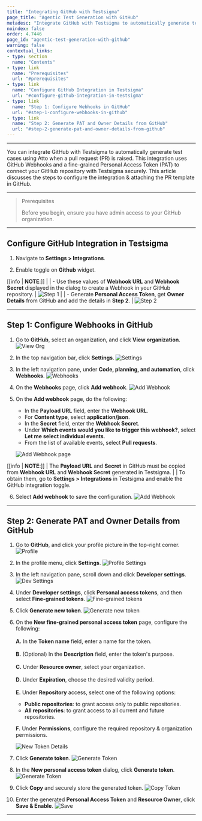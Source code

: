 ```yaml
---
title: "Integrating GitHub with Testsigma"
page_title: "Agentic Test Generation with GitHub"
metadesc: "Integrate GitHub with Testsigma to automatically generate test cases using Atto when a pull request is raised | GitHub Integration for Agentic Tests in Testsigma"
noindex: false
order: 4.7446
page_id: "agentic-test-generation-with-github"
warning: false
contextual_links:
- type: section
  name: "Contents"
- type: link
  name: "Prerequisites"
  url: "#prerequisites"
- type: link
  name: "Configure GitHub Integration in Testsigma"
  url: "#configure-github-integration-in-testsigma"
- type: link
  name: "Step 1: Configure Webhooks in GitHub"
  url: "#step-1-configure-webhooks-in-github"
- type: link
  name: "Step 2: Generate PAT and Owner Details from GitHub"
  url: "#step-2-generate-pat-and-owner-details-from-github"
---
```


---

You can integrate GitHub with Testsigma to automatically generate test cases using Atto when a pull request (PR) is raised. This integration uses GitHub Webhooks and a fine-grained Personal Access Token (PAT) to connect your GitHub repository with Testsigma securely. This article discusses the steps to configure the integration & attaching the PR template in GitHub.

---

> <p id="prerequisites">Prerequisites</p>
> 
> Before you begin, ensure you have admin access to your GitHub organization.

---

## **Configure GitHub Integration in Testsigma**

1. Navigate to **Settings > Integrations**.

2. Enable toggle on **Github** widget.

[[info | **NOTE**:]]
| 
| - Use these values of **Webhook URL** and **Webhook Secret** displayed in the dialog to create a Webhook in your GitHub repository.
|   ![Step 1](https://s3.amazonaws.com/static-docs.testsigma.com/new_images/projects/GitHub_int/GitHub_Int_Step1.png)
|
| - Generate **Personal Access Token**, get **Owner Details** from GitHub and add the details in **Step 2**.
|   ![Step 2](https://s3.amazonaws.com/static-docs.testsigma.com/new_images/projects/GitHub_int/GitHub_Int_Step2.png)

---

## **Step 1: Configure Webhooks in GitHub**

1. Go to **GitHub**, select an organization, and click **View organization**.
   ![View Org](https://s3.amazonaws.com/static-docs.testsigma.com/new_images/projects/GitHub_int/GitHub_Int_VO.png)

2. In the top navigation bar, click **Settings**.
   ![Settings](https://s3.amazonaws.com/static-docs.testsigma.com/new_images/projects/GitHub_int/GitHub_Settings.png)

3. In the left navigation pane, under **Code, planning, and automation**, click **Webhooks**.
   ![Webhooks](https://s3.amazonaws.com/static-docs.testsigma.com/new_images/projects/GitHub_int/GitHub_Webhooks_Int.png)

4. On the **Webhooks** page, click **Add webhook**.
   ![Add Webhook](https://s3.amazonaws.com/static-docs.testsigma.com/new_images/projects/GitHub_int/GitHub_Add_Webhook.png)


5. On the **Add webhook** page, do the following:
   - In the **Payload URL** field, enter the **Webhook URL**.
   - For **Content type**, select **application/json**.
   - In the **Secret** field, enter the **Webhook Secret**.
   - Under **Which events would you like to trigger this webhook?**, select **Let me select individual events**.
   - From the list of available events, select **Pull requests**.
   
   ![Add Webhook page](https://s3.amazonaws.com/static-docs.testsigma.com/new_images/projects/GitHub_int/GitHub_WH_Config.png)

[[info | **NOTE**:]]
| The **Payload URL** and **Secret** in GitHub must be copied from **Webhook URL** and **Webhook Secret** generated in Testsigma.
|
| To obtain them, go to **Settings > Integrations** in Testsigma and enable the GitHub integration toggle.

6. Select **Add webhook** to save the configuration.
   ![Add Webhook](https://s3.amazonaws.com/static-docs.testsigma.com/new_images/projects/GitHub_int/GitHub_Int_Add_WH.png)

---

## **Step 2: Generate PAT and Owner Details from GitHub**

1. Go to **GitHub**, and click your profile picture in the top-right corner.
   ![Profile](https://s3.amazonaws.com/static-docs.testsigma.com/new_images/projects/GitHub_int/GitHub_Profile.png)

2. In the profile menu, click **Settings**.
   ![Profile Settings](https://s3.amazonaws.com/static-docs.testsigma.com/new_images/projects/GitHub_int/GitHub_Profile_Settings.png)

3. In the left navigation pane, scroll down and click **Developer settings**.
   ![Dev Settings](https://s3.amazonaws.com/static-docs.testsigma.com/new_images/projects/GitHub_int/GitHub_Dev_Settings.png)

4. Under **Developer settings**, click **Personal access tokens**, and then select **Fine-grained tokens**.
   ![Fine-grained tokens](https://s3.amazonaws.com/static-docs.testsigma.com/new_images/projects/GitHub_int/GitHub_Fine_Tokens.png)

5. Click **Generate new token**.
   ![Generate new token](https://s3.amazonaws.com/static-docs.testsigma.com/new_images/projects/GitHub_int/GitHub_New_Tokens.png)

6. On the **New fine-grained personal access token** page, configure the following: <br>  <br>
   **A.** In the **Token name** field, enter a name for the token. <br> <br>
   **B.** (Optional) In the **Description** field, enter the token's purpose. <br> <br>
   **C.** Under **Resource owner**, select your organization. <br> <br>
   **D.** Under **Expiration**, choose the desired validity period. <br> <br>
   **E.** Under **Repository** access, select one of the following options: <br> 
      - **Public repositories**: to grant access only to public repositories. <br> 
      - **All repositories**: to grant access to all current and future repositories. <br>
  
   **F.** Under **Permissions**, configure the required repository & organization permissions.

   ![New Token Details](https://s3.amazonaws.com/static-docs.testsigma.com/new_images/projects/GitHub_int/GitHub_Token_Details.png)

7. Click **Generate token**.
   ![Generate Token](https://s3.amazonaws.com/static-docs.testsigma.com/new_images/projects/GitHub_int/GitHub_Generate_Token_New.png)


8. In the **New personal access token** dialog, click **Generate token**.
   ![Generate Token](https://s3.amazonaws.com/static-docs.testsigma.com/new_images/projects/GitHub_int/GitHub_Confirm_Token.png)


9. Click **Copy** and securely store the generated token.
   ![Copy Token](https://s3.amazonaws.com/static-docs.testsigma.com/new_images/projects/GitHub_int/GitHub_Copy_Token.png) 
   
   
10. Enter the generated **Personal Access Token** and **Resource Owner**, click **Save & Enable**. 
    ![Save](https://s3.amazonaws.com/static-docs.testsigma.com/new_images/projects/GitHub_int/GitHub_Details_Testsigma.png)

---